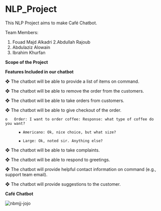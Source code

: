 # NLP_Project
This NLP Project aims to make Café Chatbot.


Team Members:
1. Fouad Majd Alkadri
2.Abdullah Rajoub 
3. Abdulaziz Alowain 
4. Ibrahim Khurfan

**Scope of the Project**

**Features Included in our chatbot**


❖	The chatbot will be able to provide a list of items on command.

❖	The chatbot will be able to remove the order from the customers.

❖	The chatbot will be able to take orders from customers.

❖	The chatbot will be able to give checkout of the order.

    o	Order: I want to order coffee: Response: what type of coffee do you want?
    
          ▪	Americano: Ok, nice choice, but what size?
          
          ▪	Large: Ok, noted sir. Anything else?
          
❖	The chatbot will be able to take complaints.

❖	The chatbot will be able to respond to greetings. 

❖	The chatbot will provide helpful contact information on command (e.g., support team email).

❖	The chatbot will provide suggestions to the customer.


**Café Chatbot**


![nbmjj-jojo](https://user-images.githubusercontent.com/50175365/164934443-2a4ab385-9caf-40fb-926b-474aca8df215.gif)

